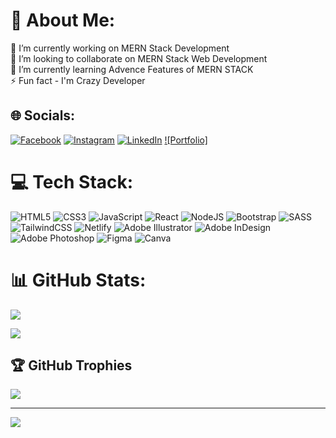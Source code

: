 # 💫 About Me:

🔭 I’m currently working on MERN Stack Development<br>👯 I’m looking to collaborate on MERN Stack Web Development<br>🌱 I’m currently learning Advence Features of MERN STACK<br>⚡ Fun fact - I'm Crazy Developer


## 🌐 Socials:
[![Facebook](https://img.shields.io/badge/Facebook-%231877F2.svg?logo=Facebook&logoColor=white)](https://www.facebook.com/NimurRahmanNerob) [![Instagram](https://img.shields.io/badge/Instagram-%23E4405F.svg?logo=Instagram&logoColor=white)](https://instagram.com/nimurrhmann) [![LinkedIn](https://img.shields.io/badge/LinkedIn-%230077B5.svg?logo=linkedin&logoColor=white)](https://www.linkedin.com/in/nimur/) [![Portfolio]](https://nimur-rahman-nerob.netlify.app/)

# 💻 Tech Stack:
![HTML5](https://img.shields.io/badge/html5-%23E34F26.svg?style=for-the-badge&logo=html5&logoColor=white) ![CSS3](https://img.shields.io/badge/css3-%231572B6.svg?style=for-the-badge&logo=css3&logoColor=white)   ![JavaScript](https://img.shields.io/badge/javascript-%23323330.svg?style=for-the-badge&logo=javascript&logoColor=%23F7DF1E) ![React](https://img.shields.io/badge/react-%2320232a.svg?style=for-the-badge&logo=react&logoColor=%2361DAFB) ![NodeJS](https://img.shields.io/badge/node.js-6DA55F?style=for-the-badge&logo=node.js&logoColor=white)  ![Bootstrap](https://img.shields.io/badge/bootstrap-%23563D7C.svg?style=for-the-badge&logo=bootstrap&logoColor=white) ![SASS](https://img.shields.io/badge/SASS-hotpink.svg?style=for-the-badge&logo=SASS&logoColor=white) ![TailwindCSS](https://img.shields.io/badge/tailwindcss-%2338B2AC.svg?style=for-the-badge&logo=tailwind-css&logoColor=white) ![Netlify](https://img.shields.io/badge/netlify-%23000000.svg?style=for-the-badge&logo=netlify&logoColor=#00C7B7) ![Adobe Illustrator](https://img.shields.io/badge/adobeillustrator-%23FF9A00.svg?style=for-the-badge&logo=adobeillustrator&logoColor=white) ![Adobe InDesign](https://img.shields.io/badge/Adobe%20InDesign-49021F?style=for-the-badge&logo=adobeindesign&logoColor=white) ![Adobe Photoshop](https://img.shields.io/badge/adobephotoshop-%2331A8FF.svg?style=for-the-badge&logo=adobephotoshop&logoColor=white) 	![Figma](https://img.shields.io/badge/figma-%23F24E1E.svg?style=for-the-badge&logo=figma&logoColor=white) ![Canva](https://img.shields.io/badge/Canva-%2300C4CC.svg?style=for-the-badge&logo=Canva&logoColor=white) 
# 📊 GitHub Stats:
![](https://github-readme-stats.vercel.app/api?username=nimurr&theme=dark&hide_border=false&include_all_commits=true&count_private=true)

![](https://github-readme-stats.vercel.app/api/top-langs/?username=nimurr&theme=dark&hide_border=false&include_all_commits=true&count_private=true&layout=compact)

## 🏆 GitHub Trophies
![](https://github-profile-trophy.vercel.app/?username=nimurr&theme=radical&no-frame=true&no-bg=true&margin-w=4)

---
[![](https://visitcount.itsvg.in/api?id=nimurr&icon=0&color=0)](https://visitcount.itsvg.in)

<!-- Proudly created with GPRM ( https://gprm.itsvg.in ) -->
